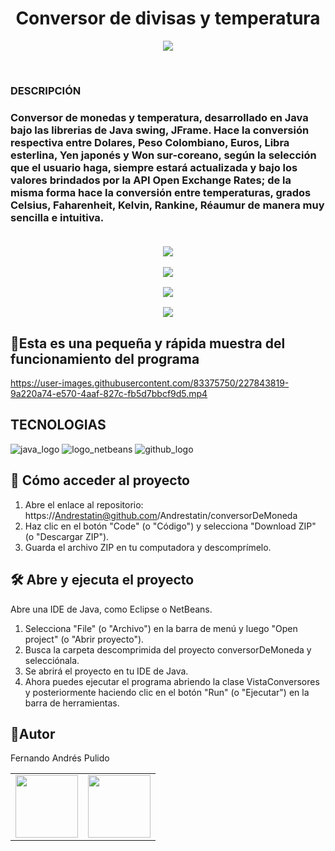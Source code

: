 
<h1 align= "center">Conversor de divisas y temperatura</h1>

<p align="center">
<img src = "https://user-images.githubusercontent.com/83375750/227831181-730e7a5d-76d2-4d7b-ba90-c47cc8b6f5bd.png">
</p>
<br>
<h3>DESCRIPCIÓN<h3>
Conversor de monedas y temperatura, desarrollado en Java bajo las librerias de Java swing, JFrame. Hace la conversión respectiva entre Dolares, Peso Colombiano, Euros, Libra esterlina,
Yen japonés y Won sur-coreano, según la selección que el usuario haga, siempre estará actualizada y bajo los valores brindados por la API Open Exchange Rates; de la misma forma hace la 
conversión entre temperaturas, grados Celsius, Faharenheit, Kelvin, Rankine, Réaumur de manera muy sencilla e intuitiva.
<br>
<br>
<p align="center">
<img src="https://user-images.githubusercontent.com/83375750/227842137-301dd648-4d9c-47b7-8129-028ee3ace48f.png">
</p>
<p align="center">
<img src="https://user-images.githubusercontent.com/83375750/227842654-b91a0998-da83-40ad-adfc-235ca77a58d4.png">
</p>
<p align="center">
<img src="https://user-images.githubusercontent.com/83375750/227842428-5c730ba1-e907-4e26-b41f-06d85c350a70.png">
</p>
<p align="center">
<img src="https://user-images.githubusercontent.com/83375750/227842526-03fb4c7f-d667-429f-af9f-942725087507.png">
</p>


## :hammer:Esta es una pequeña y rápida muestra del funcionamiento del programa

https://user-images.githubusercontent.com/83375750/227843819-9a220a74-e570-4aaf-827c-fb5d7bbcf9d5.mp4

## TECNOLOGIAS

![java_logo](https://user-images.githubusercontent.com/83375750/227841079-54445c3d-e055-42d5-b00c-9d5228e919a5.png)
![logo_netbeans](https://user-images.githubusercontent.com/83375750/227841090-d69f1e02-ed2d-457a-9196-8e0d004e7d0d.jpg)
![github_logo](https://user-images.githubusercontent.com/83375750/227843228-55c2f4aa-62f0-40c7-9d7f-9f647cdc676e.png)

## 📁 Cómo acceder al proyecto
1. Abre el enlace al repositorio: https://Andrestatin@github.com/Andrestatin/conversorDeMoneda
2. Haz clic en el botón "Code" (o "Código") y selecciona "Download ZIP" (o "Descargar ZIP").
3. Guarda el archivo ZIP en tu computadora y descomprímelo.

## 🛠️ Abre y ejecuta el proyecto
Abre una IDE de Java, como Eclipse o NetBeans.

1. Selecciona "File" (o "Archivo") en la barra de menú y luego "Open project" (o "Abrir proyecto").
2. Busca la carpeta descomprimida del proyecto conversorDeMoneda y selecciónala.
3. Se abrirá el proyecto en tu IDE de Java.
4. Ahora puedes ejecutar el programa abriendo la clase VistaConversores y posteriormente haciendo clic en el botón "Run" (o "Ejecutar") en la barra de herramientas.

## 🧔Autor
<p>Fernando Andrés Pulido</p>
<table >
<tr>
    <td><a href="https://www.linkedin.com/in/andres-pulido-79a75221a/" target="_blank"><img src="https://user-images.githubusercontent.com/28883216/226421432-568919b8-8581-4bc2-8e51-ace5c7b398f1.png" width="100" ></a></td>
	<td><a href="https://github.com/Andrestatin" target="_blank"><img src="https://user-images.githubusercontent.com/28883216/226422136-fed4467a-94e3-4d7c-8ecb-b47acf9bd632.png" width="100"></a></td>
</tr>
</table>
